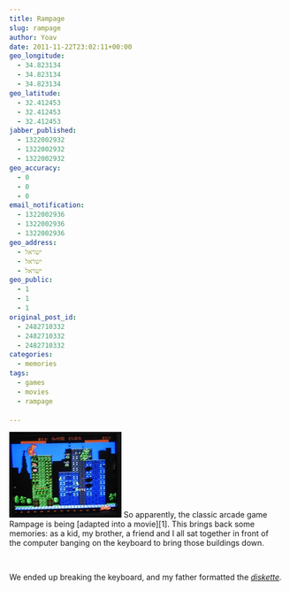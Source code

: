 ```yaml
---
title: Rampage
slug: rampage
author: Yoav
date: 2011-11-22T23:02:11+00:00
geo_longitude:
  - 34.823134
  - 34.823134
  - 34.823134
geo_latitude:
  - 32.412453
  - 32.412453
  - 32.412453
jabber_published:
  - 1322002932
  - 1322002932
  - 1322002932
geo_accuracy:
  - 0
  - 0
  - 0
email_notification:
  - 1322002936
  - 1322002936
  - 1322002936
geo_address:
  - ישראל
  - ישראל
  - ישראל
geo_public:
  - 1
  - 1
  - 1
original_post_id:
  - 2482710332
  - 2482710332
  - 2482710332
categories:
  - memories
tags:
  - games
  - movies
  - rampage

---
```

<img loading="lazy" decoding="async" class=" wp-image alignleft" title="Image Credit: http://www.flickr.com/photos/moneda/196819958/" src="images/196819958_ac1161d501.jpg" alt="Rampage" width="203" height="155" />  
So apparently, the classic arcade game Rampage is being [adapted into a movie][1]. This brings back some memories: as a kid, my brother, a friend and I all sat together in front of the computer banging on the keyboard to bring those buildings down.

&nbsp;

We ended up breaking the keyboard, and my father formatted the _[diskette][2]._

 [1]: http://www.theverge.com/culture/2011/11/20/2575468/rampage-video-game-movie-development
 [2]: http://en.wikipedia.org/wiki/Floppy_disk